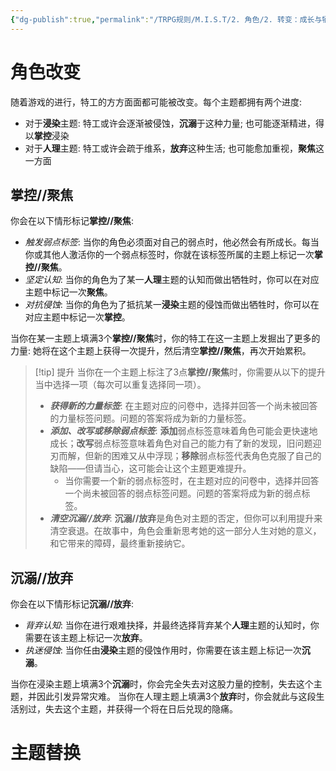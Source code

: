 ```yaml
---
{"dg-publish":true,"permalink":"/TRPG规则/M.I.S.T/2. 角色/2. 转变：成长与牺牲/"}
---
```


# 角色改变
随着游戏的进行，特工的方方面面都可能被改变。每个主题都拥有两个进度:
- 对于**浸染**主题: 特工或许会逐渐被侵蚀，**沉溺**于这种力量; 也可能逐渐精进，得以**掌控**浸染
- 对于**人理**主题: 特工或许会疏于维系，**放弃**这种生活; 也可能愈加重视，**聚焦**这一方面

## 掌控//聚焦
你会在以下情形标记**掌控//聚焦**:
- *触发弱点标签*: 当你的角色必须面对自己的弱点时，他必然会有所成长。每当你或其他人激活你的一个弱点标签时，你就在该标签所属的主题上标记一次**掌控//聚焦**。
- *坚定认知*: 当你的角色为了某一**人理**主题的认知而做出牺牲时，你可以在对应主题中标记一次**聚焦**。
- *对抗侵蚀*: 当你的角色为了抵抗某一**浸染**主题的侵蚀而做出牺牲时，你可以在对应主题中标记一次**掌控**。

当你在某一主题上填满3个**掌控//聚焦**时，你的特工在这一主题上发掘出了更多的力量: 她将在这个主题上获得一次提升，然后清空**掌控//聚焦**，再次开始累积。

>[!tip] 提升
>当你在一个主题上标注了3点**掌控//聚焦**时，你需要从以下的提升当中选择一项（每次可以重复选择同一项）。
>-  ***获得新的力量标签***: 在主题对应的问卷中，选择并回答一个尚未被回答的力量标签问题。问题的答案将成为新的力量标签。
>- ***添加、改写或移除弱点标签***: **添加**弱点标签意味着角色可能会更快速地成长；**改写**弱点标签意味着角色对自己的能力有了新的发现，旧问题迎刃而解，但新的困难又从中浮现；**移除**弱点标签代表角色克服了自己的缺陷——但请当心，这可能会让这个主题更难提升。
>	- 当你需要一个新的弱点标签时，在主题对应的问卷中，选择并回答一个尚未被回答的弱点标签问题。问题的答案将成为新的弱点标签。
>- ***清空沉溺//放弃***: **沉溺//放弃**是角色对主题的否定，但你可以利用提升来清空衰退。在故事中，角色会重新思考她的这一部分人生对她的意义，和它带来的障碍，最终重新接纳它。

## 沉溺//放弃
你会在以下情形标记**沉溺//放弃**:
- *背弃认知*: 当你在进行艰难抉择，并最终选择背弃某个**人理**主题的认知时，你需要在该主题上标记一次**放弃**。
- *执迷侵蚀*: 当你任由**浸染**主题的侵蚀作用时，你需要在该主题上标记一次**沉溺**。

当你在浸染主题上填满3个**沉溺**时，你会完全失去对这股力量的控制，失去这个主题，并因此引发异常灾难。
当你在人理主题上填满3个**放弃**时，你会就此与这段生活别过，失去这个主题，并获得一个将在日后兑现的隐痛。

# 主题替换
